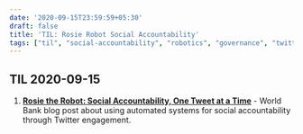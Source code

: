 ```yaml
---
date: '2020-09-15T23:59:59+05:30'
draft: false
title: 'TIL: Rosie Robot Social Accountability'
tags: ["til", "social-accountability", "robotics", "governance", "twitter"]
---
```


## TIL 2020-09-15

1. **[Rosie the Robot: Social Accountability, One Tweet at a Time](https://blogs.worldbank.org/governance/rosie-robot-social-accountability-one-tweet-time)** - World Bank blog post about using automated systems for social accountability through Twitter engagement.
